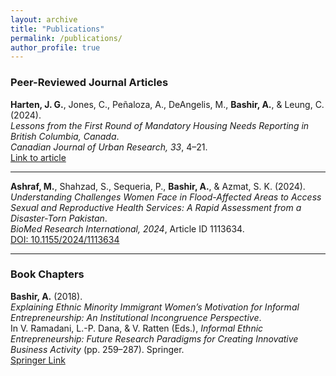 ```yaml
---
layout: archive
title: "Publications"
permalink: /publications/
author_profile: true
---
```


### Peer-Reviewed Journal Articles

**Harten, J. G.**, Jones, C., Peñaloza, A., DeAngelis, M., **Bashir, A.**, & Leung, C. (2024).  
*Lessons from the First Round of Mandatory Housing Needs Reporting in British Columbia, Canada*.  
_Canadian Journal of Urban Research, 33_, 4–21.  
[Link to article](https://cjur.uwinnipeg.ca/index.php/cjur/article/view/431)

---

**Ashraf, M.**, Shahzad, S., Sequeria, P., **Bashir, A.**, & Azmat, S. K. (2024).  
*Understanding Challenges Women Face in Flood-Affected Areas to Access Sexual and Reproductive Health Services: A Rapid Assessment from a Disaster-Torn Pakistan*.  
_BioMed Research International, 2024_, Article ID 1113634.  
[DOI: 10.1155/2024/1113634](https://doi.org/10.1155/2024/1113634)

---

### Book Chapters

**Bashir, A.** (2018).  
*Explaining Ethnic Minority Immigrant Women’s Motivation for Informal Entrepreneurship: An Institutional Incongruence Perspective*.  
In V. Ramadani, L.-P. Dana, & V. Ratten (Eds.), _Informal Ethnic Entrepreneurship: Future Research Paradigms for Creating Innovative Business Activity_ (pp. 259–287). Springer.  
[Springer Link](https://link.springer.com/chapter/10.1007/978-3-319-99064-4_17)

